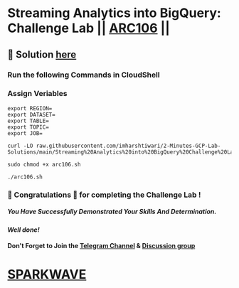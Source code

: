 # Streaming Analytics into BigQuery: Challenge Lab || [ARC106](https://www.cloudskillsboost.google/focuses/61948?parent=catalog) ||

## 🔑 Solution [here](https://www.youtube.com/@sparkwave.01)

### Run the following Commands in CloudShell

### Assign Veriables
```
export REGION=
export DATASET=
export TABLE=
export TOPIC=
export JOB=
```
```
curl -LO raw.githubusercontent.com/imharshtiwari/2-Minutes-GCP-Lab-Solutions/main/Streaming%20Analytics%20into%20BigQuery%20Challenge%20Lab/arc106.sh

sudo chmod +x arc106.sh

./arc106.sh
```

### 🐼 Congratulations 🎉 for completing the Challenge Lab !

##### *You Have Successfully Demonstrated Your Skills And Determination.*

#### *Well done!*

#### Don't Forget to Join the [Telegram Channel](https://t.me/sparkwave.01) & [Discussion group](https://t.me/sparkwave.01chats)

# [SPARKWAVE](https://www.youtube.com/@sparkwave.01)
